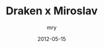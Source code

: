 ---
title: Draken x Miroslav
group: zeny
contest: ""
date: 2012-05-15
tags: [hazena, draken]
type: external
link: http://mry.cz/photo/draken/miroslav2012/index.html
author: mry
thumbnail: "/images/content/2012-05-15_draken-x-miroslav.jpg"
---